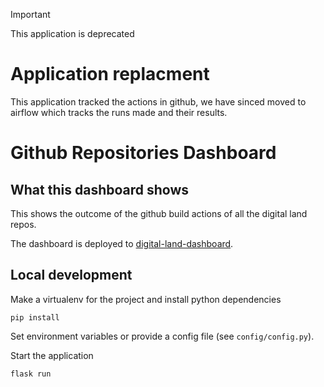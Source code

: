 > [!IMPORTANT]
> This application is deprecated

# Application replacment

This application tracked the actions in github, we have sinced moved to airflow which tracks the runs made and their results.

# Github Repositories Dashboard


## What this dashboard shows

This shows the outcome of the github build actions of all the digital land repos.

The dashboard is deployed to [digital-land-dashboard](https://digital-land-dashboard.herokuapp.com/). 

## Local development

Make a virtualenv for the project and install python dependencies

    pip install

Set environment variables or provide a config file (see `config/config.py`).

Start the application

    flask run
